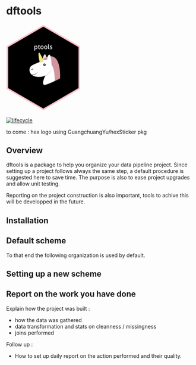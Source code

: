dftools
================

<!-- README.md is generated from README.Rmd. Please edit that file -->

<img src="man/ptools.png" width="200px" />

[![lifecycle](https://img.shields.io/badge/lifecycle-experimental-orange.svg)](https://www.tidyverse.org/lifecycle/#experimental)

to come : hex logo using GuangchuangYu/hexSticker pkg

## Overview

dftools is a package to help you organize your data pipeline project.
Since setting up a project follows always the same step, a default
procedure is suggested here to save time. The purpose is also to ease
project upgrades and allow unit testing.

Reporting on the project construction is also important, tools to achive
this will be developped in the future.

## Installation

## Default scheme

To that end the following organization is used by default.

## Setting up a new scheme

## Report on the work you have done

Explain how the project was built :

  - how the data was gathered
  - data transformation and stats on cleanness / missingness
  - joins performed

Follow up :

  - How to set up daily report on the action performed and their
    quality.
